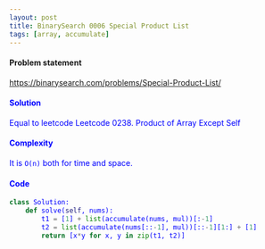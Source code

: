 ```yaml
---
layout: post
title: BinarySearch 0006 Special Product List
tags: [array, accumulate]
---
```


#### Problem statement

<a href="https://binarysearch.com/problems/Special-Product-List/"> <font color = blue>https://binarysearch.com/problems/Special-Product-List/

#### Solution
Equal to leetcode Leetcode 0238. Product of Array Except Self

#### Complexity
It is `O(n)` both for time and space.

#### Code
```python
class Solution:
    def solve(self, nums):
        t1 = [1] + list(accumulate(nums, mul))[:-1]
        t2 = list(accumulate(nums[::-1], mul))[::-1][1:] + [1]
        return [x*y for x, y in zip(t1, t2)]
```
